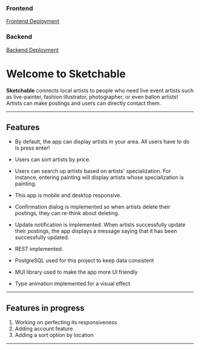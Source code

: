 ### Frontend
[Frontend Deployment](https://laughing-williams-fa74dd.netlify.app)
### Backend
[Backend Deployment](https://fierce-thicket-38498.herokuapp.com)

# Welcome to Sketchable



**Sketchable** connects local artists to people who need live event artists such as live-painter, fashion illustrator, photographer, or even ballon artists! Artists can make postings and users can directly contact them.

---

## Features

- By default, the app can display artists in your area. All users have to do is press enter!

- Users can sort artists by price.

- Users can search up artists based on artists' specialization. For instance, entering painting will display artists whose specialization is painting.

- This app is mobile and desktop responsive.

- Confirmation dialog is implemented so when artists delete their postings, they can re-think about deleting.

- Update notification is implemented. When artists successfully update their postings, the app displays a message saying that it has been successfully updated.

- REST implemented.

- PostgreSQL used for this project to keep data consistent

- MUI library used to make the app more UI friendly

- Type animation implemented for a visual effect


---

## Features in progress

1. Working on perfecting its responsiveness 
2. Adding account feature
3. Adding a sort option by location



---
